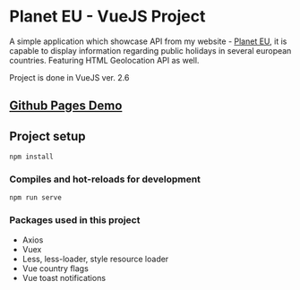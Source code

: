 # Planet EU - VueJS Project

A simple application which showcase API from my website - [Planet EU](https://www.planeteu.com), it is capable to display information regarding public holidays in several european countries. Featuring HTML Geolocation API as well.

Project is done in VueJS ver. 2.6

## [Github Pages Demo](https://ljiljan.github.io/planeteu-vuejs/)
## Project setup
```
npm install
```

### Compiles and hot-reloads for development
```
npm run serve
```
### Packages used in this project
* Axios
* Vuex
* Less, less-loader, style resource loader
* Vue country flags
* Vue toast notifications